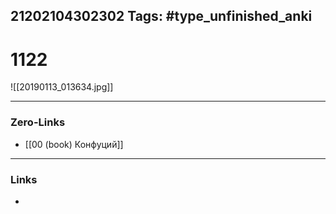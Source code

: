 21202104302302
Tags: #type_unfinished_anki
---
# 1122

![[20190113_013634.jpg]]

---
### Zero-Links
- [[00 (book) Конфуций]]
---
### Links
-